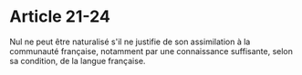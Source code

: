 # Article 21-24

Nul ne peut être naturalisé s'il ne justifie de son assimilation à la communauté française, notamment par une connaissance suffisante, selon sa condition, de la langue française.

